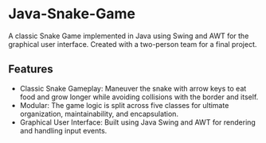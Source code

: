 # Java-Snake-Game

A classic Snake Game implemented in Java using Swing and AWT for the graphical user interface. Created with a two-person team for a final project.

## Features
- Classic Snake Gameplay: Maneuver the snake with arrow keys to eat food and grow longer while avoiding collisions with the border and itself.
- Modular: The game logic is split across five classes for ultimate organization, maintainability, and encapsulation.
- Graphical User Interface: Built using Java Swing and AWT for rendering and handling input events.
